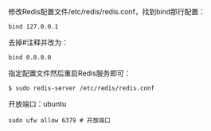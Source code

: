 修改Redis配置文件/etc/redis/redis.conf，找到bind那行配置：

```
bind 127.0.0.1
```


去掉#注释并改为：

```
bind 0.0.0.0
```

指定配置文件然后重启Redis服务即可：

```
$ sudo redis-server /etc/redis/redis.conf
```

开放端口：ubuntu

```
sudo ufw allow 6379 # 开放端口
```

